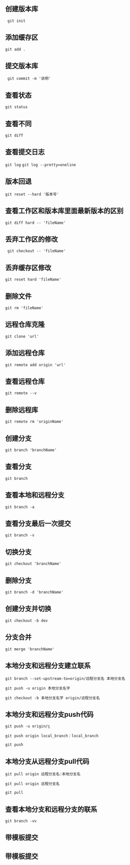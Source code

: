 ## 创建版本库
` git init`

## 添加缓存区
`git add .`

## 提交版本库
` git commit -m '说明'`

## 查看状态
`git status`

## 查看不同
`git diff`

## 查看提交日志
`git log`
`git log --pretty=oneline`

## 版本回退
`git reset --hard '版本号' `

## 查看工作区和版本库里面最新版本的区别
`git diff hard -- 'fileName'`

## 丢弃工作区的修改
` git checkout -- 'fileName'`


## 丢弃缓存区修改
`git reset hard 'fileName'`

## 删除文件
`git rm 'fileName'`


## 远程仓库克隆
`git clone 'url'`

## 添加远程仓库
<!-- origin 是默认的名字，可以使用其他名字 -->
`git remote add origin 'url'`

## 查看远程仓库
`git remote --v`

## 删除远程库
`git remote rm 'originName'`

## 创建分支
`git branch 'branchName'`

## 查看分支
`git branch`

## 查看本地和远程分支
`git branch -a`

## 查看分支最后一次提交
`git branch -v`

## 切换分支
`git checkout 'branchName'`

## 删除分支
`git branch -d 'branchName'`

## 创建分支并切换
`git checkout -b dev`

## 分支合并
`git merge 'branchName'`

## 本地分支和远程分支建立联系
`git branch --set-upstream-to=origin/远程分支名 本地分支名`
<!-- 提交的时候建立 -->
`git push -u origin 本地分支名字`
<!-- 创建分支时候建立 -->
`git checkout -b 本地分支名字 origin/远程分支名`

## 本地分支和远程分支push代码
<!-- 远程已经有remote_branch,但是没有关联到local_branch,本地已经切换到local_branch -->
`git push -u origin/ç`
<!-- 远程没有remote_branch ，本地已经切换到local_branch-->
`git push origin local_branch：local_branch `
<!-- 本地切换，远程存在且已经关联 -->
`git push`

## 本地分支从远程分支pull代码
<!-- 远程分支拉取到本地分支，但不进行分支切换 -->
`git pull origin 远程分支名:本地分支名`
<!-- 将制定远程分支代码拉取到当前本地分支 -->
`git pull origin 远程分支名`
<!--远程分支拉取到本地分支（本地和远程建立联系）  -->
`git pull`

## 查看本地分支和远程分支的联系
`git branch -vv`

## 带模板提交

## 带模板提交
